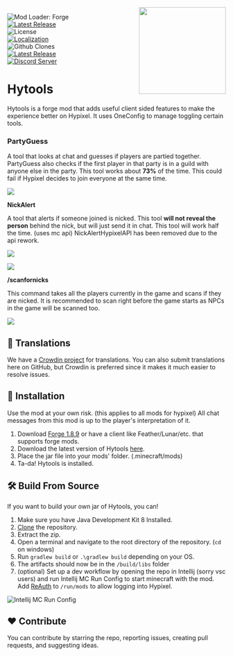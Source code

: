 <img align="right" src="https://raw.githubusercontent.com/udu3324/Hytools/main/src/main/resources/logo.png" height="200"  width="200">

![Mod Loader: Forge](https://img.shields.io/badge/mod%20loader-Forge%201.8.9-e04e14)    
[![Latest Release](https://img.shields.io/github/v/release/udu3324/Hytools)](https://github.com/udu3324/Hytools/releases/latest)    
![License](https://img.shields.io/github/license/udu3324/hytools)    
[![Localization](https://badges.crowdin.net/slimefunaddon/localized.svg)](https://crowdin.com/project/slimefunaddon)    
![Github Clones](https://img.shields.io/github/downloads/udu3324/hytools/total)    
[![Latest Release](https://img.shields.io/badge/dynamic/json?color=1bd96a&label=modrinth&query=downloads&suffix=%20downloads&url=https%3A%2F%2Fapi.modrinth.com%2Fv2%2Fproject%2Fhytools)](https://modrinth.com/mod/hytools)      
[![Discord Server](https://img.shields.io/badge/Official%20Discord%20Server-7289DA?style=round&logo=discord&logoColor=white)](https://discord.gg/NXm9tJvyBT)

# Hytools
Hytools is a forge mod that adds useful client sided features to make the experience better on Hypixel. It uses OneConfig to manage toggling certain tools.

### PartyGuess

A tool that looks at chat and guesses if players are partied together. PartyGuess also checks if the first player in that party is in a guild with anyone else in the party. This tool works about **73%** of the time. This could fail if Hypixel decides to join everyone at the same time.

![](https://cdn.modrinth.com/data/rZiwXEaU/images/e9f8f5f64e52005d750cb5a027153ee9f48d374b.png)

**NickAlert**

A tool that alerts if someone joined is nicked. This tool **will not reveal the person** behind the nick, but will just send it in chat. This tool will work half the time. (uses mc api) NickAlertHypixelAPI has been removed due to the api rework.

![](https://cdn.modrinth.com/data/rZiwXEaU/images/f5c311380dc62310d54e8c606d3f4c4f318b3b36.png)

![](https://cdn.modrinth.com/data/rZiwXEaU/images/6e247ac4e93bafe5e0bb3d451a28cb315e098f62.png)

**/scanfornicks**

This command takes all the players currently in the game and scans if they are nicked. It is recommended to scan right before the game starts as NPCs in the game will be scanned too.

![](https://cdn.modrinth.com/data/rZiwXEaU/images/f5c311380dc62310d54e8c606d3f4c4f318b3b36.png)
 
## 📜 Translations

We have a [Crowdin project](https://crowdin.com/project/slimefunaddon) for translations. You can also submit translations here on GitHub, but Crowdin is preferred since it makes it much easier to resolve issues.

## 💾 Installation

Use the mod at your own risk. (this applies to all mods for hypixel) All chat messages from this mod is up to the player's interpretation of it.

 1. Download [Forge 1.8.9](https://files.minecraftforge.net/net/minecraftforge/forge/index_1.8.9.html) or have a client like Feather/Lunar/etc. that supports forge mods.
 2. Download the latest version of Hytools [here](https://github.com/udu3324/Hytools/releases/latest).
 3. Place the jar file into your mods' folder. (.minecraft/mods)
 4. Ta-da! Hytools is installed.

## 🛠️ Build From Source

If you want to build your own jar of Hytools, you can!

 1. Make sure you have Java Development Kit 8 Installed.
 2. [Clone](https://github.com/udu3324/Hytools/archive/refs/heads/main.zip) the repository.
 3. Extract the zip.
 4. Open a terminal and navigate to the root directory of the repository. (`cd` on windows)
 5. Run `gradlew build` or `.\gradlew build` depending on your OS.
 6. The artifacts should now be in the `/build/libs` folder
 7. (optional) Set up a dev workflow by opening the repo in Intellij (sorry vsc users) and run Intellij MC Run Config to start minecraft with the mod. Add [ReAuth](https://www.curseforge.com/minecraft/mc-mods/reauth/files/4407996) to `/run/mods` to allow logging into Hypixel.      
       
![Intellij MC Run Config](https://cdn.modrinth.com/data/rZiwXEaU/images/4d32c3e55fad1564e1b3dc59581ef4aaad1bdccd.png)

## ❤️ Contribute

You can contribute by starring the repo, reporting issues, creating pull requests, and suggesting ideas.

